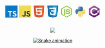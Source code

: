 
<div style="display: inline_block" align="center"><br> 
  <img width="40px" src="https://raw.githubusercontent.com/devicons/devicon/master/icons/typescript/typescript-plain.svg">
  <img width="40px" src="https://raw.githubusercontent.com/devicons/devicon/master/icons/javascript/javascript-original.svg" alt="javascript"/>
  <img width="40px" src="https://raw.githubusercontent.com/devicons/devicon/master/icons/html5/html5-original.svg" alt="html5"/>
  <img width="40px" src="https://raw.githubusercontent.com/devicons/devicon/master/icons/css3/css3-original.svg" alt="css3"/>
  <img width="40px" src="https://raw.githubusercontent.com/devicons/devicon/master/icons/nodejs/nodejs-original.svg" alt="nodejs"/>
  <img width="40px" src="https://raw.githubusercontent.com/devicons/devicon/master/icons/python/python-original.svg">
  <img width="40px" src="https://raw.githubusercontent.com/devicons/devicon/master/icons/csharp/csharp-original.svg">
<div>
  
##
  
<div>
  <!-- <a href="#" target="_blank"><img src="https://img.shields.io/badge/-Instagram-%23E4405F?style=for-the-badge&logo=instagram&logoColor=white" target="_blank"></a> -->
  <a href="mailto:luandersonpmendes@hotmail.com" target="_blank"><img src="https://img.shields.io/badge/-Mail-blue?style=for-the-badge&logo=gmail&logoColor=white" target="_blank"> 
</div> 
  
![Snake animation](https://github.com/Luan-P-Mendes/Luan-P-Mendes/blob/output/github-contribution-grid-snake.svg)
